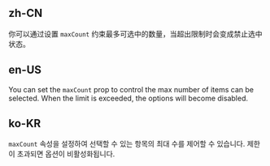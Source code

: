 ## zh-CN

你可以通过设置 `maxCount` 约束最多可选中的数量，当超出限制时会变成禁止选中状态。

## en-US

You can set the `maxCount` prop to control the max number of items can be selected. When the limit is exceeded, the options will become disabled.

## ko-KR

`maxCount` 속성을 설정하여 선택할 수 있는 항목의 최대 수를 제어할 수 있습니다. 제한이 초과되면 옵션이 비활성화됩니다.

